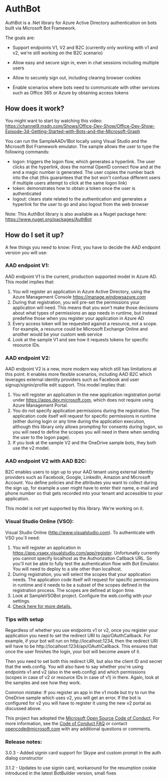 # AuthBot

AuthBot is a .Net library for Azure Active Directory authentication on bots built via Microsoft Bot Framework.

The goals are:

* Support endpoints V1, V2 and B2C (currently only working with v1 and v2, we're still working on the B2C scenario)

* Allow easy and secure sign in, even in chat sessions including multiple users

* Allow to securely sign out, including clearing browser cookies

* Enable scenarios where bots need to communicate with other services such as Office 365 or Azure by obtaining access tokens


## How does it work?

You might want to start by watching this video: https://channel9.msdn.com/Shows/Office-Dev-Show/Office-Dev-Show-Episode-34-Getting-Started-with-Bots-and-the-Microsoft-Graph 

You can run the SampleAADv1Bot locally using Visual Studio and the Microsoft Bot Framework emulator. The sample allows the user to type the following commands:

* logon: triggers the logon flow, which generates a hyperlink. The user clicks at the hyperlink, does the normal OpenID connect flow and at the end a magic number is generated. The user copies the number back into the chat (this guarantees that the bot won't confuse different users if multiple users attempt to click at the same logon link)
* token: demonstrates how to obtain a token once the user is authenticated
* logout: clears state related to the authentication and generates a hyperlink for the user to go and also logout from the web browser


Note: This AuthBot library is also available as a Nuget package here: https://www.nuget.org/packages/AuthBot

## How do I set it up?

A few things you need to know: First, you have to decide the AAD endpoint version you will use:

### AAD endpoint V1:

AAD endpoint V1 is the current, production supported model in Azure AD. This model implies that:

1. You will register an application in Azure Active Directory, using the Azure Management Console https://manage.windowsazure.com
2. During that registration, you will pre-set the permissions your application will need. This means that you won't make those decisions about what types of permissions an app needs in runtime, but instead predefine those when you register your application in Azure AD
3. Every access token will be requested against a resource, not a scope. For example, a resource could be Microsoft Exchange Online and another would be your custom web service
4. Look at the sample V1 and see how it requests tokens for specific resource IDs.


### AAD endpoint V2:

AAD endpoint V2 is a new, more modern way which still has limitations at this point. It enables more flexible scenarios, including AAD B2C which leverages external identity providers such as Facebook and user signup/signin/profile edit support. This model implies that:

1. You will register an application in the new application registration portal under https://apps.dev.microsoft.com, which does not require using Azure Management Portal.
2. You do not specify application permissions during the registration. The application code itself will request for specific permissions in runtime (either during login or any time during the application execution, although this library only allows prompting for consents during logon, so you will need to define the scopes you will need in there when sending the user to the logon page). 
3. If you look at the sample V2 and the OneDrive sample bots, they both use the v2 model.


### AAD endpoint V2 with AAD B2C:

B2C enables users to sign up to your AAD tenant using external identity providers such as Facebook, Google, LinkedIn, Amazon and Microsoft Account. You define policies and the attributes you want to collect during the sign up, for example a user might have to enter their name, e-mail and phone number so that gets recorded into your tenant and accessible to your application.

This model is not yet supported by this library. We're working on it.

### Visual Studio Online (VSO):
Visual Studio Online (http://www.visualstudio.com).
To authenticate with VSO you´ll need:

1. You will register an application in https://app.vsaex.visualstudio.com/app/register. Unfortunatly currently you cannot specify localhost as the Authorization Callback URL. So you'll not be able to fully test the authentication flow with Bot Emulator. You will need to deploy to a site other than localhost.
2. During registration, you will select the scopes that your application needs. The application code itself will request for specific permissions in runtime and it needs to be a subset of the scopes defined in the registration process. The scopes are defined at logon time.
3. Look at SampleVSOBot project. Configure the <appsettings> web.config with your settings.
4. [Check here for more details.](SampleVSOBot.md)

### Tips with setup

Regardless of whether you use endpoints v1 or v2, once you register your application you need to set the redirect URI to <your host address>/api/OAuthCallback. For example, if your bot will run on http://localhost:1234, then the redirect URI will have to be http://localhost:1234/api/OAuthCallback. This ensures that once the user finishes the login, your bot will become aware of it.

Then you need to set both this redirect URI, but also the client ID and secret that the web.config. You will also have to say whether you're using endpoints v1 and v2 (also in the web.config) and which permissions (scopes in case of v2 or resource IDs in case of v1) in there. Again, look at the samples and see how they work.

Common mistake: If you register an app in the v1 mode but try to run the OneDrive sample which uses v2, you will get an error. If the bot is configured for v2 you will have to register it using the new v2 portal as discussed above.
 
This project has adopted the [Microsoft Open Source Code of Conduct](https://opensource.microsoft.com/codeofconduct/). For more information, see the [Code of Conduct FAQ](https://opensource.microsoft.com/codeofconduct/faq/) or contact [opencode@microsoft.com](mailto:opencode@microsoft.com) with any additional questions or comments.

### Release notes:

3.0.3 - Added signin card support for Skype and custom prompt in the auth dialog constructor

3.1.2 - Updates to use signin card, workaround for the resumption cookie introduced in the latest BotBuilder version, small fixes

